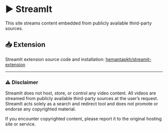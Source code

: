 # ▶️ StreamIt

This site streams content embedded from publicly available third-party sources.

## 📥 Extension

StreamIt extension source code and installation: [hemantapkh/streamit-extension](https://github.com/hemantapkh/streamit-extension)

---

### ⚠️ Disclaimer

StreamIt does not host, store, or control any video content. All videos are streamed from publicly available third-party sources at the user’s request. StreamIt acts solely as a search and redirect tool and does not promote or endorse any copyrighted material.

If you encounter copyrighted content, please report it to the original hosting site or service.
